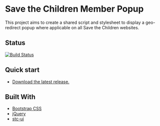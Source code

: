 # Save the Children Member Popup

This project aims to create a shared script and stylesheet to display a geo-redirect popup where applicable on all Save the Children websites.


## Status
[![Build Status](https://travis-ci.org/savethechildren/member-popup.svg?branch=master)](https://travis-ci.org/savethechildren/ui)


## Quick start
- [Download the latest release.](https://github.com/savethechildren/member-popup/archive/master.zip)


## Built With
- [Bootstrap CSS](http://getbootstrap.com)
- [jQuery](https://jquery.com/)
- [stc-ui](https://github.com/savethechildren/ui)
